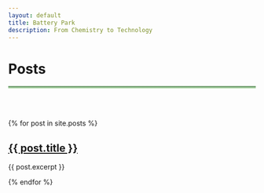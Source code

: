 ```yaml
---
layout: default
title: Battery Park
description: From Chemistry to Technology
---
```


# Posts <i class="arrow right"></i>

<hr style="background: linear-gradient(#4a8049, #d8f5d0); height: 5px; border: none;">
<br><br>

{% for post in site.posts %}
  <h2><a href="{{ post.url }}">{{ post.title }}</a></h2>
  <p>{{ post.excerpt }}</p>
{% endfor %}
